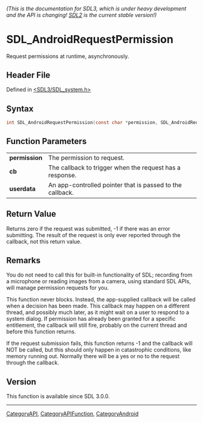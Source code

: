 ###### (This is the documentation for SDL3, which is under heavy development and the API is changing! [SDL2](https://wiki.libsdl.org/SDL2/) is the current stable version!)
# SDL_AndroidRequestPermission

Request permissions at runtime, asynchronously.

## Header File

Defined in [<SDL3/SDL_system.h>](https://github.com/libsdl-org/SDL/blob/main/include/SDL3/SDL_system.h)

## Syntax

```c
int SDL_AndroidRequestPermission(const char *permission, SDL_AndroidRequestPermissionCallback cb, void *userdata);

```

## Function Parameters

|                    |                                                           |
| ------------------ | --------------------------------------------------------- |
| **permission**     | The permission to request.                                |
| **cb**             | The callback to trigger when the request has a response.  |
| **userdata**       | An app-controlled pointer that is passed to the callback. |

## Return Value

Returns zero if the request was submitted, -1 if there was an error
submitting. The result of the request is only ever reported through the
callback, not this return value.

## Remarks

You do not need to call this for built-in functionality of SDL; recording
from a microphone or reading images from a camera, using standard SDL APIs,
will manage permission requests for you.

This function never blocks. Instead, the app-supplied callback will be
called when a decision has been made. This callback may happen on a
different thread, and possibly much later, as it might wait on a user to
respond to a system dialog. If permission has already been granted for a
specific entitlement, the callback will still fire, probably on the current
thread and before this function returns.

If the request submission fails, this function returns -1 and the callback
will NOT be called, but this should only happen in catastrophic conditions,
like memory running out. Normally there will be a yes or no to the request
through the callback.

## Version

This function is available since SDL 3.0.0.

----
[CategoryAPI](CategoryAPI), [CategoryAPIFunction](CategoryAPIFunction), [CategoryAndroid](CategoryAndroid)


